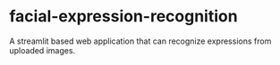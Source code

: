 # facial-expression-recognition
A streamlit based web application that can recognize expressions from uploaded images.
